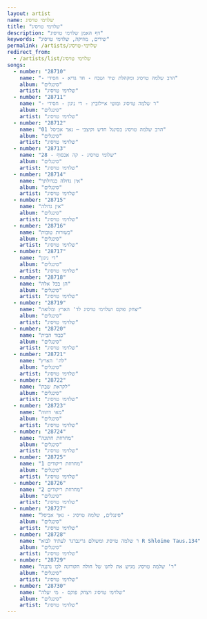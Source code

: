 ```yaml
---
layout: artist
name: שלוימי טויסיג
title: "שלוימי טויסיג"
description: "דף האמן שלוימי טויסיג"
keywords: "שירים, מוזיקה, שלוימי טויסיג"
permalink: /artists/שלוימי-טויסיג
redirect_from:
  - /artists/list/שלוימי טויסיג
songs:
  - number: "28710"
    name: "- הרב שלמה טויסיג ומקהלת שיר ושבח - חד גדיא - חסידי"
    album: "סינגלים"
    artist: "שלוימי טויסיג"
  - number: "28711"
    name: "- ר שלמה טויסיג ומוטי איילוביץ - די ניגון - חסידי"
    album: "סינגלים"
    artist: "שלוימי טויסיג"
  - number: "28712"
    name: "01 הרב שלמה טויסיג בסינגל חדש וקיצבי – נאך אביסל"
    album: "סינגלים"
    artist: "שלוימי טויסיג"
  - number: "28713"
    name: "28 - שלומי טויסיג - קה אכסוף"
    album: "סינגלים"
    artist: "שלוימי טויסיג"
  - number: "28714"
    name: "אין גדולה כגדולתך"
    album: "סינגלים"
    artist: "שלוימי טויסיג"
  - number: "28715"
    name: "אין גדולה"
    album: "סינגלים"
    artist: "שלוימי טויסיג"
  - number: "28716"
    name: "בשורות טובות"
    album: "סינגלים"
    artist: "שלוימי טויסיג"
  - number: "28717"
    name: "די ניגון"
    album: "סינגלים"
    artist: "שלוימי טויסיג"
  - number: "28718"
    name: "הן בכל אלה"
    album: "סינגלים"
    artist: "שלוימי טויסיג"
  - number: "28719"
    name: "יצחק פוקס ושלוימי טויסיג לד' הארץ ומלואה"
    album: "סינגלים"
    artist: "שלוימי טויסיג"
  - number: "28720"
    name: "כבוד הבית"
    album: "סינגלים"
    artist: "שלוימי טויסיג"
  - number: "28721"
    name: "לה' הארץ"
    album: "סינגלים"
    artist: "שלוימי טויסיג"
  - number: "28722"
    name: "לקראת שבת"
    album: "סינגלים"
    artist: "שלוימי טויסיג"
  - number: "28723"
    name: "מאי דהוה"
    album: "סינגלים"
    artist: "שלוימי טויסיג"
  - number: "28724"
    name: "מחרוזת חתונה"
    album: "סינגלים"
    artist: "שלוימי טויסיג"
  - number: "28725"
    name: "מחרוזת ריקודים 1"
    album: "סינגלים"
    artist: "שלוימי טויסיג"
  - number: "28726"
    name: "מחרוזת ריקודים 2"
    album: "סינגלים"
    artist: "שלוימי טויסיג"
  - number: "28727"
    name: "סינגלים, שלמה טויסיג - נאך אביסל"
    album: "סינגלים"
    artist: "שלוימי טויסיג"
  - number: "28728"
    name: "ר שלמה טויסיג ומשולם גרינברגר לעתיד לבוא R Shloime Taus.134"
    album: "סינגלים"
    artist: "שלוימי טויסיג"
  - number: "28729"
    name: "ר' שלמה טויסיג מגיש את לחנו של חולה הקורונה לכו נרננה"
    album: "סינגלים"
    artist: "שלוימי טויסיג"
  - number: "28730"
    name: "שלוימי טויסיג ויצחק פוקס - מי יעלה"
    album: "סינגלים"
    artist: "שלוימי טויסיג"
---
```


